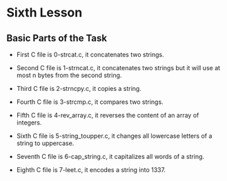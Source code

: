 # Sixth Lesson

## Basic Parts of the Task

- First C file is 0-strcat.c, it concatenates two strings.

- Second C file is 1-strncat.c, it concatenates two strings but it will use at most n bytes from the second string.

- Third C file is 2-strncpy.c, it copies a string.

- Fourth C file is 3-strcmp.c, it compares two strings.

- Fifth C file is 4-rev_array.c, it reverses the content of an array of integers.

- Sixth C file is 5-string_toupper.c, it changes all lowercase letters of a string to uppercase.

- Seventh C file is 6-cap_string.c, it capitalizes all words of a string.

- Eighth C file is 7-leet.c, it encodes a string into 1337.
